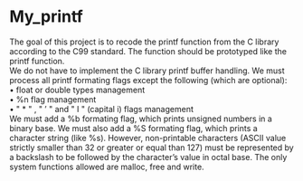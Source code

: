 # My_printf
The goal of this project is to recode the printf function from the C library according to the C99 standard. The function should be prototyped like the printf function.  
We do not have to implement the C library printf buffer handling.
We must process all printf formating flags except the following (which are optional):  
• float or double types management  
• %n flag management  
• " * " , " ’ " and " I " (capital i) flags management  
We must add a %b formating flag, which prints unsigned numbers in a binary base.
We must also add a %S formating flag, which prints a character string (like %s). However, non-printable
characters (ASCII value strictly smaller than 32 or greater or equal than 127) must be represented by a backslash to be followed by the character’s value in octal base.
The only system functions allowed are malloc, free and write.